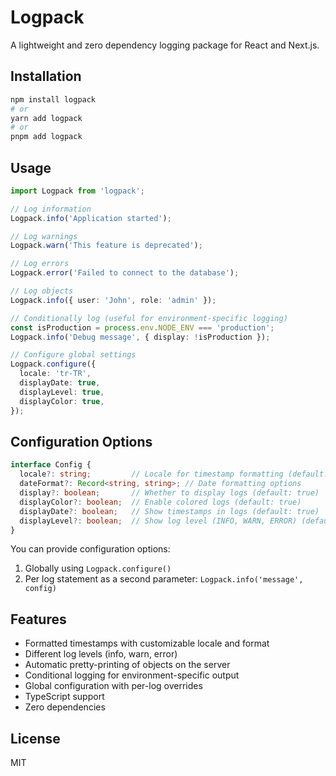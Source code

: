 # Logpack

A lightweight and zero dependency logging package for React and Next.js.

## Installation

```bash
npm install logpack
# or
yarn add logpack
# or
pnpm add logpack
```

## Usage

```typescript
import Logpack from 'logpack';

// Log information
Logpack.info('Application started');

// Log warnings
Logpack.warn('This feature is deprecated');

// Log errors
Logpack.error('Failed to connect to the database');

// Log objects
Logpack.info({ user: 'John', role: 'admin' });

// Conditionally log (useful for environment-specific logging)
const isProduction = process.env.NODE_ENV === 'production';
Logpack.info('Debug message', { display: !isProduction });

// Configure global settings
Logpack.configure({
  locale: 'tr-TR',
  displayDate: true,
  displayLevel: true,
  displayColor: true,
});
```

## Configuration Options

```typescript
interface Config {
  locale?: string;         // Locale for timestamp formatting (default: 'en-US')
  dateFormat?: Record<string, string>; // Date formatting options
  display?: boolean;       // Whether to display logs (default: true)
  displayColor?: boolean;  // Enable colored logs (default: true)
  displayDate?: boolean;   // Show timestamps in logs (default: true)
  displayLevel?: boolean;  // Show log level (INFO, WARN, ERROR) (default: true)
}
```

You can provide configuration options:
1. Globally using `Logpack.configure()`
2. Per log statement as a second parameter: `Logpack.info('message', config)`

## Features

- Formatted timestamps with customizable locale and format
- Different log levels (info, warn, error)
- Automatic pretty-printing of objects on the server
- Conditional logging for environment-specific output
- Global configuration with per-log overrides
- TypeScript support
- Zero dependencies

## License

MIT